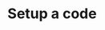 ---
layout: post
id: "code"
type: "interactive"
title: "Setup a code"
published: true
category: "mobile"
tags: "mobile"
introduction: This is the code that will unlock your disguise. 
warning: If you forget this code you will not be able to unlock your disguise.
component: code
action:
  title: "Next"
  link: "home-second"
---